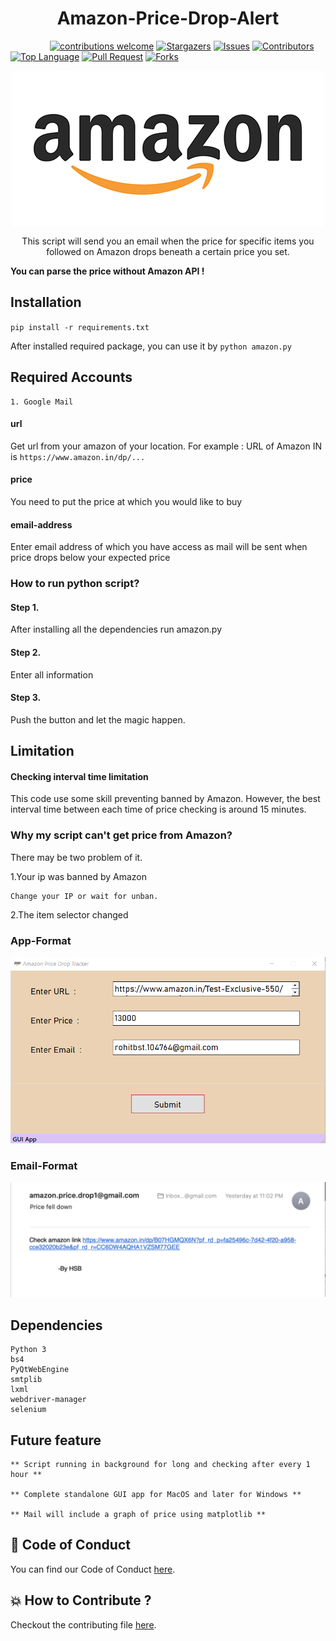 <p align="center">
<h1 align="center">Amazon-Price-Drop-Alert</h1>
</p> 





<p align="center">
		
&nbsp;
&nbsp;
&nbsp;
&nbsp;
&nbsp;
&nbsp;
&nbsp;
&nbsp;
[![contributions welcome](https://img.shields.io/badge/contributions-welcome-brightgreen)](https://github.com/harshsbais/Amazon-Price-Drop-Alert/issues)
[![Stargazers](https://img.shields.io/github/stars/harshsbais/Amazon-Price-Drop-Alert)](https://github.com//harshsbais/Amazon-Price-Drop-Alert/stargazers)
[![Issues](https://img.shields.io/github/issues/harshsbais/Amazon-Price-Drop-Alert)](https://github.com/harshsbais/Amazon-Price-Drop-Alert/issues)
[![Contributors](https://img.shields.io/github/contributors/harshsbais/Amazon-Price-Drop-Alert)](https://img.shields.io/github/contributors/thinktocode/COVID-19-Tracker)
[![Top Language](https://img.shields.io/github/languages/top/harshsbais/Amazon-Price-Drop-Alert)](https://github.com/harshsbais/Amazon-Price-Drop-Alert)
[![Pull Request](https://img.shields.io/github/issues-pr/harshsbais/Amazon-Price-Drop-Alert)](https://github.com/harshsbais/Amazon-Price-Drop-Alert/pulls)
[![Forks](https://img.shields.io/github/forks/harshsbais/Amazon-Price-Drop-Alert)](https://github.com//harshsbais/Amazon-Price-Drop-Alert/network/members)

</p>

<p align="center">
<img align = "center" src = "images/icon.png">


</p> 


<p align="center">
This script will send you an email when the price for specific items you followed on Amazon drops beneath a certain price you set.

**You can parse the price without Amazon API !**



</p> 

## Installation
`pip install -r requirements.txt`




After installed required package, you can use it by
`python amazon.py`

## Required Accounts
```text
1. Google Mail
```


#### url
Get url from your amazon of your location. For example : URL of Amazon IN is `https://www.amazon.in/dp/...`
 

#### price
You need to put the price at which you would like to buy

#### email-address
Enter email address of which you have access as mail will be sent when price drops below your expected price


### How to run python script? 
#### Step 1.
After installing all the dependencies run amazon.py
#### Step 2.
Enter all information
#### Step 3.
Push the button and let the magic happen.

## Limitation
#### Checking interval time limitation
This code use some skill preventing banned by Amazon. However, the best interval time between each time of price checking is around 15 minutes.

### Why my script can't get price from Amazon?
There may be two problem of it.

1.Your ip was banned by Amazon

	Change your IP or wait for unban.


2.The item selector changed

### App-Format
![](./images/app.png)

### Email-Format
![](./images/screen.png)


## Dependencies
```text
Python 3
bs4
PyQtWebEngine
smtplib
lxml
webdriver-manager
selenium
```

## Future feature
```text
** Script running in background for long and checking after every 1 hour **

** Complete standalone GUI app for MacOS and later for Windows **

** Mail will include a graph of price using matplotlib **
```
## 🧐 Code of Conduct
You can find our Code of Conduct [here](https://github.com/harshsbais/Amazon-Price-Drop-Alert/blob/master/Code_Of_Conduct.md).

## 💥 How to Contribute ?
Checkout the contributing file [here](https://github.com/harshsbais/Amazon-Price-Drop-Alert/blob/master/CONTRIBUTING.md).
